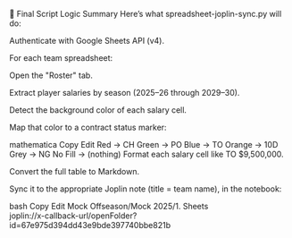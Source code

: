 🔄 Final Script Logic Summary
Here’s what spreadsheet-joplin-sync.py will do:

Authenticate with Google Sheets API (v4).

For each team spreadsheet:

Open the "Roster" tab.

Extract player salaries by season (2025–26 through 2029–30).

Detect the background color of each salary cell.

Map that color to a contract status marker:

mathematica
Copy
Edit
Red     → CH
Green   → PO
Blue    → TO
Orange  → 10D
Grey    → NG
No Fill → (nothing)
Format each salary cell like TO $9,500,000.

Convert the full table to Markdown.

Sync it to the appropriate Joplin note (title = team name), in the notebook:

bash
Copy
Edit
Mock Offseason/Mock 2025/1. Sheets  
joplin://x-callback-url/openFolder?id=67e975d394dd43e9bde397740bbe821b
